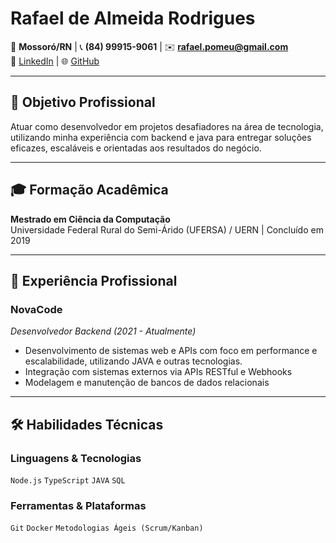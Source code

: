 # Rafael de Almeida Rodrigues

📍 **Mossoró/RN** | 📞 **(84) 99915-9061** | ✉️ **rafael.pomeu@gmail.com**  
🔗 [LinkedIn](https://linkedin.com/in/rafael-rodrigues-04184757) | 🌐 [GitHub](https://github.com/malkavien)  

---

## 🎯 Objetivo Profissional  
Atuar como desenvolvedor em projetos desafiadores na área de tecnologia, utilizando minha 
experiência com backend e java para entregar soluções eficazes, escaláveis e orientadas aos 
resultados do negócio.

---

## 🎓 Formação Acadêmica  
**Mestrado em Ciência da Computação**  
Universidade Federal Rural do Semi-Árido (UFERSA) / UERN | Concluído em 2019  

---

## 💼 Experiência Profissional  

### **NovaCode**  
*Desenvolvedor Backend (2021 - Atualmente)*  
- Desenvolvimento de sistemas web e APIs com foco em performance e escalabilidade, utilizando JAVA e outras tecnologias.  
- Integração com sistemas externos via APIs RESTful e Webhooks  
- Modelagem e manutenção de bancos de dados relacionais 

---

## 🛠️ Habilidades Técnicas  

### **Linguagens & Tecnologias**  
`Node.js` `TypeScript` `JAVA` `SQL`

### **Ferramentas & Plataformas**  
`Git` `Docker` `Metodologias Ágeis (Scrum/Kanban)`  

